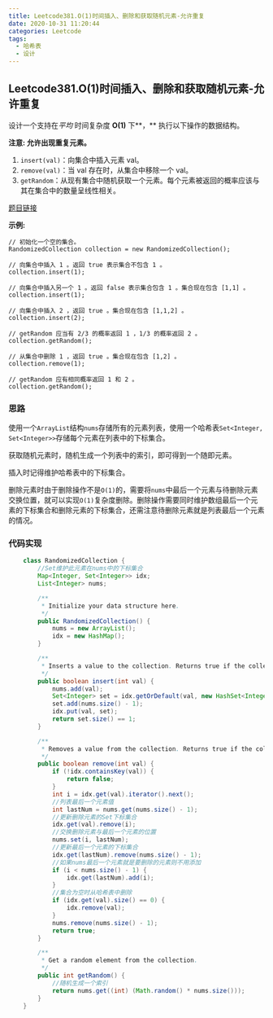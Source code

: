 ```yaml
---
title: Leetcode381.O(1)时间插入、删除和获取随机元素-允许重复
date: 2020-10-31 11:20:44
categories: Leetcode
tags:
  - 哈希表
  - 设计
---
```


## Leetcode381.O(1)时间插入、删除和获取随机元素-允许重复


设计一个支持在*平均* 时间复杂度 **O(1)** 下**，** 执行以下操作的数据结构。

**注意: 允许出现重复元素。**

1. `insert(val)`：向集合中插入元素 val。
2. `remove(val)`：当 val 存在时，从集合中移除一个 val。
3. `getRandom`：从现有集合中随机获取一个元素。每个元素被返回的概率应该与其在集合中的数量呈线性相关。

[题目链接](https://leetcode-cn.com/problems/insert-delete-getrandom-o1-duplicates-allowed/)

<!--more-->

**示例:**

```
// 初始化一个空的集合。
RandomizedCollection collection = new RandomizedCollection();

// 向集合中插入 1 。返回 true 表示集合不包含 1 。
collection.insert(1);

// 向集合中插入另一个 1 。返回 false 表示集合包含 1 。集合现在包含 [1,1] 。
collection.insert(1);

// 向集合中插入 2 ，返回 true 。集合现在包含 [1,1,2] 。
collection.insert(2);

// getRandom 应当有 2/3 的概率返回 1 ，1/3 的概率返回 2 。
collection.getRandom();

// 从集合中删除 1 ，返回 true 。集合现在包含 [1,2] 。
collection.remove(1);

// getRandom 应有相同概率返回 1 和 2 。
collection.getRandom();
```





### 思路

使用一个`ArrayList`结构`nums`存储所有的元素列表，使用一个哈希表`Set<Integer, Set<Integer>>`存储每个元素在列表中的下标集合。

获取随机元素时，随机生成一个列表中的索引，即可得到一个随即元素。

插入时记得维护哈希表中的下标集合。

删除元素时由于删除操作不是`O(1)`的，需要将`nums`中最后一个元素与待删除元素交换位置，就可以实现`O(1)`复杂度删除。删除操作需要同时维护数组最后一个元素的下标集合和删除元素的下标集合，还需注意待删除元素就是列表最后一个元素的情况。



### 代码实现

```java
    class RandomizedCollection {
        //Set维护此元素在nums中的下标集合
        Map<Integer, Set<Integer>> idx;
        List<Integer> nums;

        /**
         * Initialize your data structure here.
         */
        public RandomizedCollection() {
            nums = new ArrayList();
            idx = new HashMap();
        }

        /**
         * Inserts a value to the collection. Returns true if the collection did not already contain the specified element.
         */
        public boolean insert(int val) {
            nums.add(val);
            Set<Integer> set = idx.getOrDefault(val, new HashSet<Integer>());
            set.add(nums.size() - 1);
            idx.put(val, set);
            return set.size() == 1;
        }

        /**
         * Removes a value from the collection. Returns true if the collection contained the specified element.
         */
        public boolean remove(int val) {
            if (!idx.containsKey(val)) {
                return false;
            }
            int i = idx.get(val).iterator().next();
            //列表最后一个元素值
            int lastNum = nums.get(nums.size() - 1);
            //更新删除元素的Set下标集合
            idx.get(val).remove(i);
            //交换删除元素与最后一个元素的位置
            nums.set(i, lastNum);
            //更新最后一个元素的下标集合
            idx.get(lastNum).remove(nums.size() - 1);
            //如果nums最后一个元素就是要删除的元素则不用添加
            if (i < nums.size() - 1) {
                idx.get(lastNum).add(i);
            }
            //集合为空时从哈希表中删除
            if (idx.get(val).size() == 0) {
                idx.remove(val);
            }
            nums.remove(nums.size() - 1);
            return true;
        }

        /**
         * Get a random element from the collection.
         */
        public int getRandom() {
            //随机生成一个索引
            return nums.get((int) (Math.random() * nums.size()));
        }
    }
```

